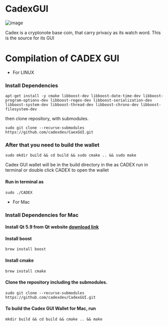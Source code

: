 # CadexGUI

![image](https://i.imgur.com/19HrseK.png)

Cadex is a cryptonote base coin, that carry privacy as its watch word. This is the source for its GUI
# Compilation of CADEX GUI 
* For LINUX 
### Install Dependencies
```
apt-get install -y cmake libboost-dev libboost-date-time-dev libboost-program-options-dev libboost-regex-dev libboost-serialization-dev libboost-system-dev libboost-thread-dev libboost-chrono-dev libboost-filesystem-dev
```

then clone repository, with submodules.
```
sudo git clone --recurse-submodules https://github.com/cadexdev/CaexGUI.git
```
### After that you need to build the wallet
```
sudo mkdir build && cd build && sudo cmake .. && sudo make
```
Cadex GUI wallet will be in the build directory in the as CADEX run in terminal or double click CADEX to open the wallet
#### Run in terminal as 
```
sudo ./CADEX
```

* For Mac 
### Install Dependencies for Mac

#### Install Qt 5.9 from Qt website [download link](http://qt.io/download)

#### Install boost
```
brew install boost
```
#### Install cmake
```
brew install cmake
```
#### Clone the repository including the submodules.
```
sudo git clone --recurse-submodules https://github.com/cadexdev/CadexGUI.git
```
#### To build the Cadex GUI Wallet for Mac, run
```
mkdir build && cd build && cmake .. && make
```

